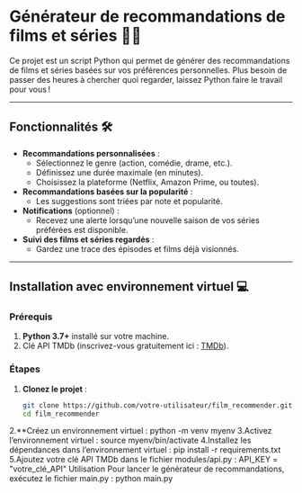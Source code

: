 # Générateur de recommandations de films et séries 🎥🍿

Ce projet est un script Python qui permet de générer des recommandations de films et séries basées sur vos préférences personnelles. Plus besoin de passer des heures à chercher quoi regarder, laissez Python faire le travail pour vous !

---

## Fonctionnalités 🛠️

- **Recommandations personnalisées** :
  - Sélectionnez le genre (action, comédie, drame, etc.).
  - Définissez une durée maximale (en minutes).
  - Choisissez la plateforme (Netflix, Amazon Prime, ou toutes).
- **Recommandations basées sur la popularité** :
  - Les suggestions sont triées par note et popularité.
- **Notifications** (optionnel) :
  - Recevez une alerte lorsqu’une nouvelle saison de vos séries préférées est disponible.
- **Suivi des films et séries regardés** :
  - Gardez une trace des épisodes et films déjà visionnés.

---

## Installation avec environnement virtuel 💻

### Prérequis
1. **Python 3.7+** installé sur votre machine.
2. Clé API TMDb (inscrivez-vous gratuitement ici : [TMDb](https://www.themoviedb.org/)).

### Étapes
1. **Clonez le projet** :
   ```bash
   git clone https://github.com/votre-utilisateur/film_recommender.git
   cd film_recommender
2.**Créez un environnement virtuel :
python -m venv myenv
3.Activez l’environnement virtuel :
source myenv/bin/activate
4.Installez les dépendances dans l’environnement virtuel :
pip install -r requirements.txt
5.Ajoutez votre clé API TMDb dans le fichier modules/api.py :
API_KEY = "votre_clé_API"
Utilisation
Pour lancer le générateur de recommandations, exécutez le fichier main.py :
python main.py


